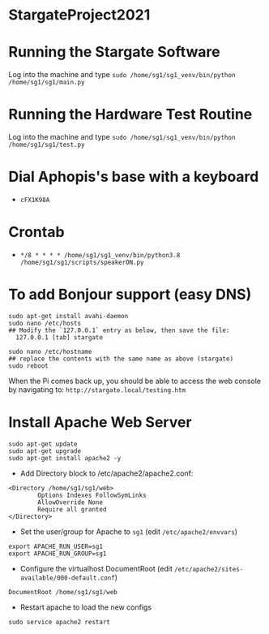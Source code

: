 # StargateProject2021

# Running the Stargate Software
Log into the machine and type `sudo /home/sg1/sg1_venv/bin/python /home/sg1/sg1/main.py`

# Running the Hardware Test Routine
Log into the machine and type `sudo /home/sg1/sg1_venv/bin/python /home/sg1/sg1/test.py`

# Dial Aphopis's base with a keyboard
 - `cFX1K98A`

# Crontab
 - `*/8 * * * * /home/sg1/sg1_venv/bin/python3.8 /home/sg1/sg1/scripts/speakerON.py`

# To add Bonjour support (easy DNS)
```
sudo apt-get install avahi-daemon
sudo nano /etc/hosts
## Modify the `127.0.0.1` entry as below, then save the file:
  127.0.0.1 [tab] stargate

sudo nano /etc/hostname
## replace the contents with the same name as above (stargate)
sudo reboot
```
When the Pi comes back up, you should be able to access the web console by navigating to:
`http://stargate.local/testing.htm`

# Install Apache Web Server
```
sudo apt-get update
sudo apt-get upgrade
sudo apt-get install apache2 -y
```
- Add Directory block to /etc/apache2/apache2.conf:
```
<Directory /home/sg1/sg1/web>
        Options Indexes FollowSymLinks
        AllowOverride None
        Require all granted
</Directory>
```
- Set the user/group for Apache to `sg1` (edit `/etc/apache2/envvars`)
```
export APACHE_RUN_USER=sg1
export APACHE_RUN_GROUP=sg1
```
- Configure the virtualhost DocumentRoot (edit `/etc/apache2/sites-available/000-default.conf`)
```
DocumentRoot /home/sg1/sg1/web
```
- Restart apache to load the new configs
```
sudo service apache2 restart
```
